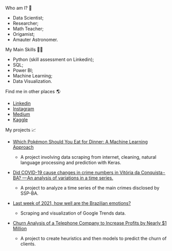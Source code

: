 Who am I? 👦

- Data Scientist;
- Researcher;
- Math Teacher;
- Origamist;
- Amauter Astronomer.

My Main Skills 👩‍💻
- Python (skill assessment on Linkedin);
- SQL;
- Power BI;
- Machine Learning;
- Data Visualization.

Find me in other places 🌎
- [Linkedin](https://www.linkedin.com/in/brunoras/)
- [Instagram](https://www.instagram.com/bruno.ras/)
- [Medium](https://brunoras.medium.com/)
- [Kaggle](https://www.kaggle.com/brunoralmeida)

My projects 📈
- [Which Pokémon Should You Eat for Dinner: A Machine Learning Approach](https://brunoras.medium.com/qual-pok%C3%A9mon-voc%C3%AA-deve-comer-no-seu-jantar-uma-abordagem-com-machine-learning-a08203e5c72f)
   - A project involving data scraping from internet, cleaning, natural language processing and prediction with Keras.

- [Did COVID-19 cause changes in crime numbers in Vitória da Conquista - BA? — An analysis of variations in a time series.](https://brunoras.medium.com/a-covid-19-causou-mudan%C3%A7as-nos-n%C3%BAmeros-de-criminalidade-em-vit%C3%B3ria-da-conquista-ba-f8c40236c680?p=f8c40236c680)
   - A project to analyze a time series of the main crimes disclosed by SSP-BA.

- [Last week of 2021, how well are the Brazilian emotions?](https://brunoras.medium.com/%C3%BAltima-semana-de-2021-como-andam-as-emo%C3%A7%C3%B5es-do-brasileiro-eb32a7cdff5a?p=eb32a7cdff5a)
   - Scraping and visualization of Google Trends data.

- [Churn Analysis of a Telephone Company to Increase Profits by Nearly $1 Million](https://brunoras.medium.com/churn-analysis-of-a-telephone-company-to-increase-profits-by-nearly-1-million-7755e3b17e96)
   - A project to create heuristics and then models to predict the churn of clients.


<!---
brunoras/brunoras is a ✨ special ✨ repository because its `README.md` (this file) appears on your GitHub profile.
You can click the Preview link to take a look at your changes.
--->
